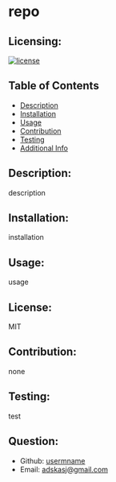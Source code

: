 # repo
  
  ## Licensing:
  [![license](https://img.shields.io/badge/license-undefined-blue)](https://shields.io)
  ## Table of Contents 
  - [Description](#description)
  - [Installation](#installation)
  - [Usage](#usage)
  - [Contribution](#contribution)
  - [Testing](#testing)
  - [Additional Info](#additional-info)

  ## Description:
  description

  ## Installation:
  installation

  ## Usage:
  usage

  ## License:
  MIT

  ## Contribution:
  none

  ## Testing:
  test

  ## Question:
  - Github: [usermname](https://github.com/usermname)
  - Email: adskasj@gmail.com 